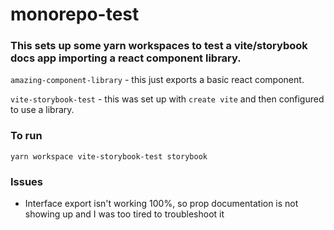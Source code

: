 # monorepo-test

### This sets up some yarn workspaces to test a vite/storybook docs app importing a react component library.
 
`amazing-component-library` - this just exports a basic react component.

`vite-storybook-test` - this was set up with `create vite` and then configured to use a library. 

### To run

`yarn workspace vite-storybook-test storybook`

### Issues

* Interface export isn't working 100%, so prop documentation is not showing up and I was too tired to troubleshoot it

